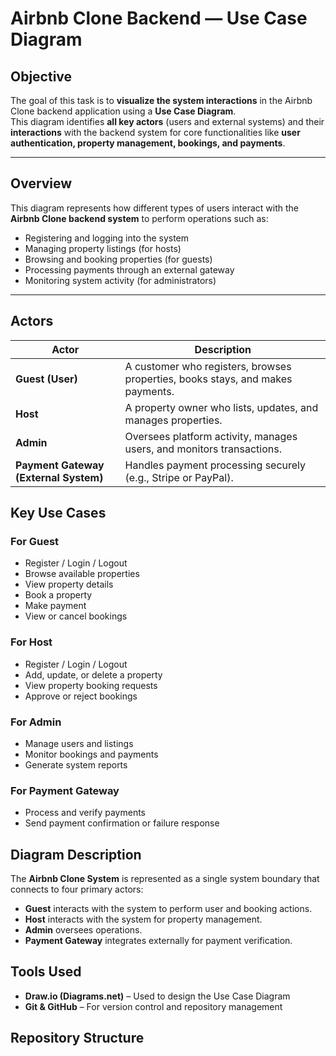 #  Airbnb Clone Backend — Use Case Diagram

##  Objective
The goal of this task is to **visualize the system interactions** in the Airbnb Clone backend application using a **Use Case Diagram**.  
This diagram identifies **all key actors** (users and external systems) and their **interactions** with the backend system for core functionalities like **user authentication, property management, bookings, and payments**.

---

##  Overview
This diagram represents how different types of users interact with the **Airbnb Clone backend system** to perform operations such as:
- Registering and logging into the system
- Managing property listings (for hosts)
- Browsing and booking properties (for guests)
- Processing payments through an external gateway
- Monitoring system activity (for administrators)

---

##  Actors
| Actor | Description |
|--------|--------------|
| **Guest (User)** | A customer who registers, browses properties, books stays, and makes payments. |
| **Host** | A property owner who lists, updates, and manages properties. |
| **Admin** | Oversees platform activity, manages users, and monitors transactions. |
| **Payment Gateway (External System)** | Handles payment processing securely (e.g., Stripe or PayPal). 



##  Key Use Cases
### **For Guest**
- Register / Login / Logout  
- Browse available properties  
- View property details  
- Book a property  
- Make payment  
- View or cancel bookings  

### **For Host**
- Register / Login / Logout  
- Add, update, or delete a property  
- View property booking requests  
- Approve or reject bookings  

### **For Admin**
- Manage users and listings  
- Monitor bookings and payments  
- Generate system reports  

### **For Payment Gateway**
- Process and verify payments  
- Send payment confirmation or failure response  


##  Diagram Description
The **Airbnb Clone System** is represented as a single system boundary that connects to four primary actors:
- **Guest** interacts with the system to perform user and booking actions.  
- **Host** interacts with the system for property management.  
- **Admin** oversees operations.  
- **Payment Gateway** integrates externally for payment verification.


##  Tools Used
- **Draw.io (Diagrams.net)** – Used to design the Use Case Diagram  
- **Git & GitHub** – For version control and repository management  



##  Repository Structure
